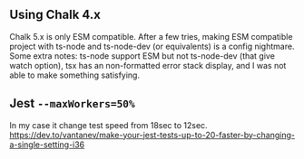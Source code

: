 
## Using Chalk 4.x

Chalk 5.x is only ESM compatible. After a few tries, making ESM compatible project with ts-node and ts-node-dev (or equivalents)
is a config nightmare.
Some extra notes: ts-node support ESM but not ts-node-dev (that give watch option), tsx has an non-formatted error stack display,
and I was not able to make something satisfying.


## Jest `--maxWorkers=50%`

In my case it change test speed from 18sec to 12sec.
https://dev.to/vantanev/make-your-jest-tests-up-to-20-faster-by-changing-a-single-setting-i36
